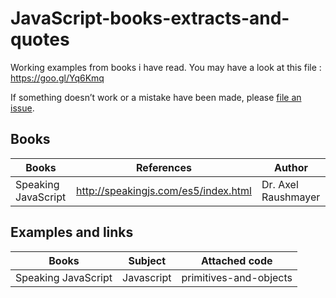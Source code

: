 # JavaScript-books-extracts-and-quotes

Working examples from books i have read. You may have a look at this file : https://goo.gl/Yq6Kmq

If something doesn’t work or a mistake have been made, please [file an issue](https://github.com/FabienGreard/JavaScript-book-s-extracts-and-quotes/issues/new).

## Books

| Books |	References | Author |
| ----- | ---------- | ------ |
| Speaking JavaScript |	http://speakingjs.com/es5/index.html | Dr. Axel Raushmayer |

## Examples and links

| Books |	Subject | Attached code |
| ----- | ------- | ------------- |
| Speaking JavaScript | Javascript |	primitives-and-objects |

